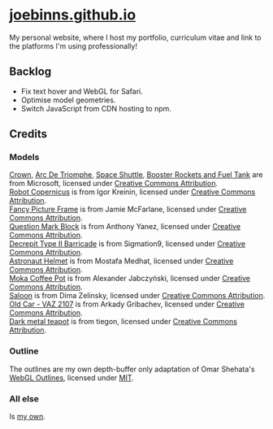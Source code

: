 # [joebinns.github.io](https://joebinns.github.io)

My personal website, where I host my portfolio, curriculum vitae and link to the platforms I'm using professionally!

## Backlog
- Fix text hover and WebGL for Safari.
- Optimise model geometries.
- Switch JavaScript from CDN hosting to npm.

## Credits
### Models
[Crown](https://skfb.ly/DZBX), [Arc De Triomphe](https://skfb.ly/C7RK), [Space Shuttle](https://skfb.ly/BGxq), [Booster Rockets and Fuel Tank](https://skfb.ly/BGxn) are from Microsoft, licensed under [Creative Commons Attribution](http://creativecommons.org/licenses/by/4.0/).<br>
[Robot Copernicus](https://skfb.ly/6TGoS) is from Igor Kreinin, licensed under [Creative Commons Attribution](http://creativecommons.org/licenses/by/4.0/).<br>
[Fancy Picture Frame](https://skfb.ly/6QZpO) is from Jamie McFarlane, licensed under [Creative Commons Attribution](http://creativecommons.org/licenses/by/4.0/).<br>
[Question Mark Block](https://skfb.ly/6zQJy) is from Anthony Yanez, licensed under [Creative Commons Attribution](http://creativecommons.org/licenses/by/4.0/).<br>
[Decrepit Type II Barricade](https://skfb.ly/6RX9v) is from Sigmation9, licensed under [Creative Commons Attribution](http://creativecommons.org/licenses/by/4.0/).<br>
[Astronaut Helmet](https://skfb.ly/6RBqR) is from Mostafa Medhat, licensed under [Creative Commons Attribution](http://creativecommons.org/licenses/by/4.0/).<br>
[Moka Coffee Pot](https://skfb.ly/oEI9K) is from Alexander Jabczyński, licensed under [Creative Commons Attribution](http://creativecommons.org/licenses/by/4.0/).<br>
[Saloon](https://skfb.ly/onYCx) is from Dima Zelinsky, licensed under [Creative Commons Attribution](http://creativecommons.org/licenses/by/4.0/).<br>
[Old Car - VAZ 2107](https://skfb.ly/6YLnQ) is from Arkady Gribachev, licensed under [Creative Commons Attribution](http://creativecommons.org/licenses/by/4.0/).<br>
[Dark metal teapot](https://skfb.ly/oG8XE) is from tiegon, licensed under [Creative Commons Attribution](http://creativecommons.org/licenses/by/4.0/).

### Outline
The outlines are my own depth-buffer only adaptation of Omar Shehata's [WebGL Outlines](https://github.com/OmarShehata/webgl-outlines), licensed under [MIT](https://opensource.org/license/mit/).

### All else
Is [my own](https://joebinns.com/).
